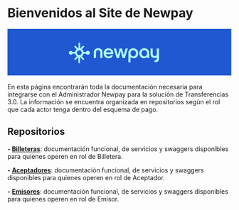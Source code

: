 # Bienvenidos al Site de Newpay

![Esta es una imagen](https://github.com/IPNEWPAY/IPNEWPAY/blob/main/banner%20logo%20newpay.PNG?raw=true)

En esta página encontrarán toda la documentación necesaria para integrarse con el Administrador Newpay para la solución de Transferencias 3.0. La información se encuentra organizada en repositorios según el rol que cada actor tenga dentro del esquema de pago.

## Repositorios
**- [Billeteras](https://github.com/IPNEWPAY/Billeteras)**: documentación funcional, de servicios y swaggers disponibles para quienes operen en rol de Billetera.

**- [Aceptadores](https://github.com/IPNEWPAY/Aceptadores)**: documentación funcional, de servicios y swaggers disponibles para quienes operen en rol de Aceptador.

**- [Emisores](https://github.com/IPNEWPAY/Emisores)**: documentación funcional, de servicios y swaggers disponibles para quienes operen en rol de Emisor.
